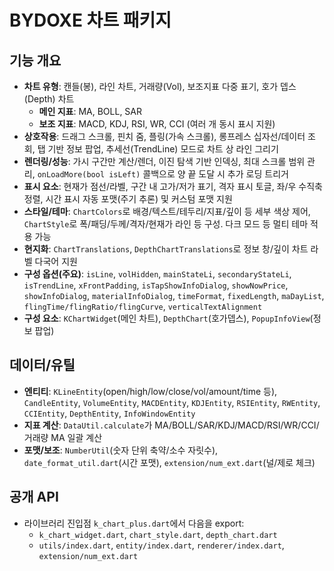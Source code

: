 # BYDOXE 차트 패키지

## 기능 개요

- **차트 유형**: 캔들(봉), 라인 차트, 거래량(Vol), 보조지표 다중 표기, 호가 뎁스(Depth) 차트
  - **메인 지표**: MA, BOLL, SAR
  - **보조 지표**: MACD, KDJ, RSI, WR, CCI (여러 개 동시 표시 지원)
- **상호작용**: 드래그 스크롤, 핀치 줌, 플링(가속 스크롤), 롱프레스 십자선/데이터 조회, 탭 기반 정보 팝업, 추세선(TrendLine) 모드로 차트 상 라인 그리기
- **렌더링/성능**: 가시 구간만 계산/렌더, 이진 탐색 기반 인덱싱, 최대 스크롤 범위 관리, `onLoadMore(bool isLeft)` 콜백으로 양 끝 도달 시 추가 로딩 트리거
- **표시 요소**: 현재가 점선/라벨, 구간 내 고가/저가 표기, 격자 표시 토글, 좌/우 수직축 정렬, 시간 표시 자동 포맷(주기 추론) 및 커스텀 포맷 지원
- **스타일/테마**: `ChartColors`로 배경/텍스트/테두리/지표/깊이 등 세부 색상 제어, `ChartStyle`로 폭/패딩/두께/격자/현재가 라인 등 구성. 다크 모드 등 멀티 테마 적용 가능
- **현지화**: `ChartTranslations`, `DepthChartTranslations`로 정보 창/깊이 차트 라벨 다국어 지원
- **구성 옵션(주요)**: `isLine`, `volHidden`, `mainStateLi`, `secondaryStateLi`, `isTrendLine`, `xFrontPadding`, `isTapShowInfoDialog`, `showNowPrice`, `showInfoDialog`, `materialInfoDialog`, `timeFormat`, `fixedLength`, `maDayList`, `flingTime/flingRatio/flingCurve`, `verticalTextAlignment`
- **구성 요소**: `KChartWidget`(메인 차트), `DepthChart`(호가뎁스), `PopupInfoView`(정보 팝업)

## 데이터/유틸

- **엔티티**: `KLineEntity`(open/high/low/close/vol/amount/time 등), `CandleEntity`, `VolumeEntity`, `MACDEntity`, `KDJEntity`, `RSIEntity`, `RWEntity`, `CCIEntity`, `DepthEntity`, `InfoWindowEntity`
- **지표 계산**: `DataUtil.calculate`가 MA/BOLL/SAR/KDJ/MACD/RSI/WR/CCI/거래량 MA 일괄 계산
- **포맷/보조**: `NumberUtil`(숫자 단위 축약/소수 자릿수), `date_format_util.dart`(시간 포맷), `extension/num_ext.dart`(널/제로 체크)

## 공개 API

- 라이브러리 진입점 `k_chart_plus.dart`에서 다음을 export:
  - `k_chart_widget.dart`, `chart_style.dart`, `depth_chart.dart`
  - `utils/index.dart`, `entity/index.dart`, `renderer/index.dart`, `extension/num_ext.dart`
